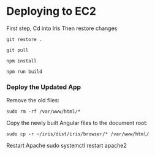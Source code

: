 # Deploying to EC2

First step, Cd into Iris
Then restore changes
```console
git restore . 
```

```console
git pull
```
```console
npm install
```

```console
npm run build
```

### Deploy the Updated App
Remove the old files:
```console
sudo rm -rf /var/www/html/*
```

Copy the newly built Angular files to the document root:
```console
sudo cp -r ~/iris/dist/iris/browser/* /var/www/html/
```

Restart Apache
sudo systemctl restart apache2
